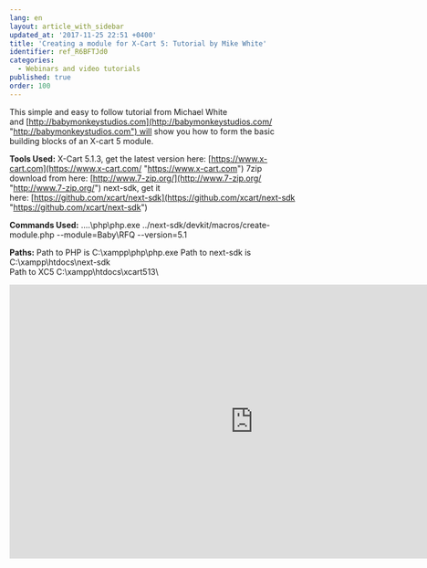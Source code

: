```yaml
---
lang: en
layout: article_with_sidebar
updated_at: '2017-11-25 22:51 +0400'
title: 'Creating a module for X-Cart 5: Tutorial by Mike White'
identifier: ref_R6BFTJd0
categories:
  - Webinars and video tutorials
published: true
order: 100
---
```


This simple and easy to follow tutorial from Michael White and [http://babymonkeystudios.com](http://babymonkeystudios.com/ "http://babymonkeystudios.com") will show you how to form the basic building blocks of an X-cart 5 module.

**Tools Used:**
X-Cart 5.1.3, get the latest version here: [https://www.x-cart.com](https://www.x-cart.com/ "https://www.x-cart.com")
7zip download from here: [http://www.7-zip.org/](http://www.7-zip.org/ "http://www.7-zip.org/")
next-sdk, get it here: [https://github.com/xcart/next-sdk](https://github.com/xcart/next-sdk "https://github.com/xcart/next-sdk")

**Commands Used:**
..\..\php\php.exe ../next-sdk/devkit/macros/create-module.­php --module=Baby\RFQ --version=5.1

**Paths:**
Path to PHP is C:\\xampp\php\php.exe
Path to next-sdk is C:\\xampp\htdocs\next-sdk\
Path to XC5 C:\\xampp\htdocs\xcart513\

<iframe class="youtube-player" type="text/html" style="width: 853px; height: 480px" src="https://www.youtube.com/embed/jGmeHJKP_c8" frameborder="0"></iframe>
